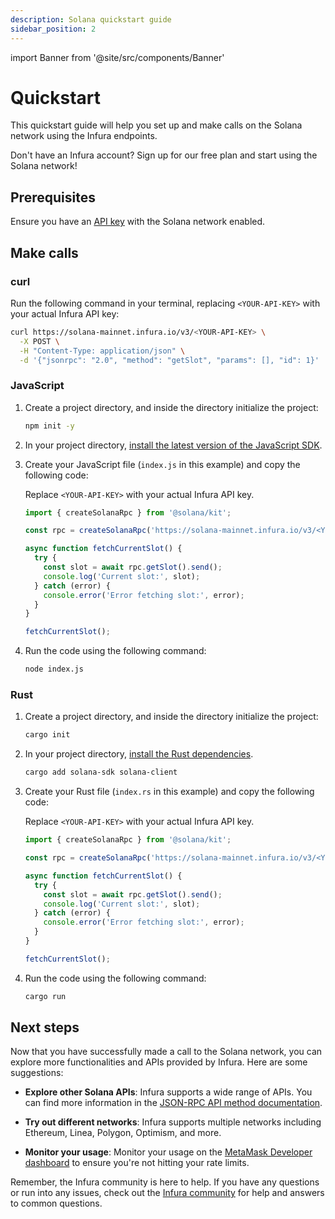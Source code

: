 ```yaml
---
description: Solana quickstart guide
sidebar_position: 2
---
```


import Banner from '@site/src/components/Banner'

# Quickstart

This quickstart guide will help you set up and make calls on the Solana network using the Infura endpoints.

<Banner>
Don't have an Infura account? Sign up for our free plan and start using the Solana network!
</Banner>

## Prerequisites

Ensure you have an [API key](../../../../developer-tools/dashboard/get-started/create-api/) with the Solana network enabled.

## Make calls

### curl

Run the following command in your terminal, replacing `<YOUR-API-KEY>` with your actual Infura API key:

```bash
curl https://solana-mainnet.infura.io/v3/<YOUR-API-KEY> \
  -X POST \
  -H "Content-Type: application/json" \
  -d '{"jsonrpc": "2.0", "method": "getSlot", "params": [], "id": 1}'
```

### JavaScript

1. Create a project directory, and inside the directory initialize the project:

    ```bash
    npm init -y
    ```

1. In your project directory, [install the latest version of the JavaScript SDK](https://www.npmjs.com/package/@solana/kit).

1. Create your JavaScript file (`index.js` in this example) and copy the following code:

    Replace `<YOUR-API-KEY>` with your actual Infura API key.

    ```javascript title="index.js"
    import { createSolanaRpc } from '@solana/kit';

    const rpc = createSolanaRpc('https://solana-mainnet.infura.io/v3/<YOUR-API-KEY>');

    async function fetchCurrentSlot() {
      try {
        const slot = await rpc.getSlot().send();
        console.log('Current slot:', slot);
      } catch (error) {
        console.error('Error fetching slot:', error);
      }
    }

    fetchCurrentSlot();
    ```

1. Run the code using the following command:

    ```bash
    node index.js
    ```

### Rust

1. Create a project directory, and inside the directory initialize the project:

    ```bash
    cargo init
    ```

1. In your project directory, [install the Rust dependencies](https://www.npmjs.com/package/@solana/kit).

    ```bash
    cargo add solana-sdk solana-client
    ```

1. Create your Rust file (`index.rs` in this example) and copy the following code:

    Replace `<YOUR-API-KEY>` with your actual Infura API key.

    ```javascript title="index.rs"
    import { createSolanaRpc } from '@solana/kit';

    const rpc = createSolanaRpc('https://solana-mainnet.infura.io/v3/<YOUR-API-KEY>');

    async function fetchCurrentSlot() {
      try {
        const slot = await rpc.getSlot().send();
        console.log('Current slot:', slot);
      } catch (error) {
        console.error('Error fetching slot:', error);
      }
    }

    fetchCurrentSlot();
    ```

1. Run the code using the following command:

    ```bash
    cargo run
    ```

## Next steps

Now that you have successfully made a call to the Solana network, you can explore more functionalities and APIs provided
by Infura. Here are some suggestions:

- **Explore other Solana APIs**: Infura supports a wide range of APIs. You can find more information in the
  [JSON-RPC API method documentation](json-rpc-methods/index.md).

- **Try out different networks**: Infura supports multiple networks including Ethereum, Linea, Polygon, Optimism, and more.

- **Monitor your usage**: Monitor your usage on the [MetaMask Developer dashboard](../../../../developer-tools/dashboard/how-to/dashboard-stats/) to ensure you're not hitting your rate limits.

Remember, the Infura community is here to help. If you have any questions or run into any issues, check out the
[Infura community](https://community.infura.io/) for help and answers to common questions.
